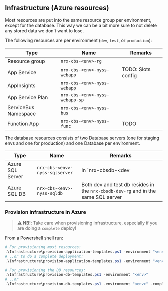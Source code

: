 ## Infrastructure (Azure resources)
Most resources are put into the same resource group per environment, except for the database. This way we can be a bit more sure to not delete any stored data we don't want to lose.

The following resources are per environment (`dev`, `test`, or `production`):

| Type                      | Name                                  | Remarks                               |
| ---                       | ---                                   | ---                                   |
| Resource group            | `nrx-cbs-<env>-rg`                    |                                       |
| App Service               | `nrx-cbs-<env>-nyss-webapp`           | TODO: Slots config                    |
| AppInsights               | `nrx-cbs-<env>-nyss-webapp`           |                                       |
| App Service Plan          | `nrx-cbs-<env>-nyss-webapp-sp`        |                                       |
| ServiceBus Namespace      | `nrx-cbs-<env>-nyss-bus`              |                                       |
| Function App              | `nrx-cbs-<env>-nyss-func`             | TODO                                  |

The database resources consists of two Database servers (one for staging envs and one for production) and one Database per environment.

| Type                      | Name                                  | Remarks                               |
| ---                       | ---                                   | ---                                   |
| Azure SQL Server          | `nrx-cbs-<env>-nyss-sqlserver`        | In `nrx-cbsdb-<dev|production>-rg`    |
| Azure SQL DB              | `nrx-cbs-<env>-nyss-sqldb`            | Both dev and test db resides in the `nrx-cbsdb-dev-rg` and in the same SQL server    |

### Provision infrastructure in Azure

> **⚠ NB!**: Take care when provisioning infrastructure, especially if you are doing a `complete` deploy!

From a Powershell shell run:

```powershell
# For provisioning most resources:
.\Infrastructure\provision-application-templates.ps1 -environment "<env>"
# ..or to do a complete deployment:
.\Infrastructure\provision-application-templates.ps1 -environment "<env>" -complete

# For provisioning the DB resources:
.\Infrastructure\provision-db-templates.ps1 -environment "<env>"
# ..or
.\Infrastructure\provision-db-templates.ps1 -environment "<env>" -complete
```
